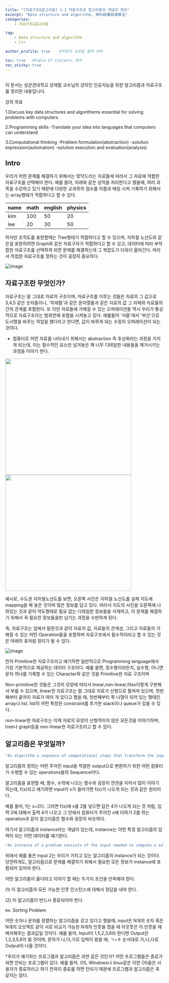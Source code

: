 ```yaml
---
title: "[자료구조&알고리즘] 1-1 자료구조과 알고리즘의 개념과 정의"
excerpt: "Data structure and algorithm, 資料結構與演算法"
categories:
    - 자료구조&알고리즘

tag:
    - Data structure and algorithm
    - C++

author_profile: true    #작성자 프로필 출력 여부

toc: true   #Table Of Contents 목차 
toc_sticky: true
---
```


##
이 문서는 성균관대학교 성재필 교수님의 강의인 인공지능을 위한 알고리즘과 자료구조를 정리한 내용입니다.

강의 목표 

1.Discuss key data structures and algorithems essential for solving problems with computers

2.Programming skills
 -Translate your idea into languages that computers can understand
 
3.Computational thinking
 -Problem formulation(abstraction)
 -solution expression(automation)
 -solution execution and evaluation(analysis)

## Intro
우리가 어떤 문제를 해결하기 위해서는 맞닥드리는 자료들에 따라서 그 자료에 적합한 자료구조를 선택해야 한다.
예를 들어, 아래와 같은 성적을 처리한다고 했을때, 여러 과목을 수강하고 있기 때문에 다양한 교과목의 점수를 이름과 매칭 시켜 기록하기 위해서는 array형태가 적합하다고 할 수 있다.

|name|math|english|physics|
|----|----|----|----|
|kim|100|50|20
|lee|20|30|50

하지만 조직도를 표현할때는 Tree형태가 적합하다고 할 수 있으며, 지하철 노선도와 같은걸 표현하려면 Graph와 같은 자료구자가 적합하다고 할 수 있고, 데이터에 따라 부적합한 자료구조를 선택하게 되면 문제를 해결하는데 그 복잡도가 더욱더 올라간다.
따라서 적접한 자료구조를 정하는 것이 굉장히 중요하다.

![image](https://user-images.githubusercontent.com/81638919/136683208-e6f326da-c141-4bad-b4b2-49d9d65ed489.png) 

## 자료구조란 무엇인가? 
자료구조는 말 그대로 자료의 구조이며, 자료구조를 이루는 것들은 자료의 그 값으로 3,4,5 같은 숫자들이나, '허재필'과 같은 문자열들과 같은 자료의 값 그 자체와 자료들의 간의 관계를 포함한다.
또 이런 자료들에 가해질 수 있는 오퍼레이션들 역시 우리가 통상적으로 자료구조라는 범위안에 포함을 시켜놓고 있다. 예를들어 '서울'에서 '부산'으로 도시명을 바꾸는 작업을 했다라고 한다면, 값이 바뀌게 되는 수정의 오퍼레이션이 되는 것이다.
+ 컴퓨터로 어떤 자료를 나타내기 위해서는 abstraction 즉 추상화라는 과정을 거치게 되는데, 이는 필수적인 요소만 남겨놓은 채 너무 디테일한 내용들을 제거시키는 과정을 이야기 한다.

<img src="https://user-images.githubusercontent.com/81638919/136683340-7ad58b9e-6a04-4270-87fe-0ac355352a2d.png"  width="400" height="370"><img src="https://user-images.githubusercontent.com/81638919/136683387-e95c2f3e-05fd-4406-a576-fd5e586af7e1.png"  width="400" height="370">


예시로, 수도권 지하철노선도를 보면, 오른쪽 사진은 지하철 노선도를 실제 지도에 mapping을 해 놓은 것이며 많은 정보를 담고 있다.
따라서 지도의 사진을 오른쪽에 나와있는 것과 같이 약도형태로 필요 없는 디테일한 정보들을 삭제하고, 이 문제를 해결하기 위해서 꼭 필요한 정보들을만 남기는 과정을 수반하게 된다.

즉, 자료구조는 앞에서 말한것과 같이 자료의 값, 자료들의 관계성, 그리고 자료들의 가해질 수 있는 어떤 Operation들을 포함하며 
자료구조에서 필수적이라고 할 수 있는 것은 아래의 표처럼 정리가 될 수 있다.

![image](https://user-images.githubusercontent.com/81638919/136683139-2309a882-42fd-4796-9cf3-8e7d7671b02d.png)

먼저 Primitive한 자료구조라고 얘기하면 일반적으로 Programming language에서 가장 기본적으로 제공하는 데이터 구조이다.
예를 들면, 정수형이라든지, 실수형, 아니면 문자 하나를 기록할 수 있는 Character와 같은 것을 Primitive한 자료 구조이며

Non-primitive한 것들은 그것의 모양에 따라서 linear,non-linear,files이렇게 구분해서 부를 수 있으며, linear한 자료구조는 말 그대로 자료가 선형으로 펄쳐져 있으며,
첫번째부터 끝까지 자료가 여러 개 있다고 했을 때, 첫번째부터 쭉 나열이 되어 있는 형태인 array나 list. list의 어떤 특정한 constraint를 추가한 stack이나 queue가 있을 수 있다.

non-linear한 자료구조는 이제 자료의 모양이 선형적이지 않은 모든것을 이야기하며, tree나 graph등을 non-linear한 자료구조라고 할 수 있다.


## 알고리즘은 무엇일까?

```C++
"An algorithm a sequence of computational steps that transform the input into the output"
```

알고리즘의 정의는 어떤 주어진 input을 적절한 output으로 변환하기 위한 어떤 컴퓨터가 수행할 수 있는 operations들의 Sequence이다.

알고리즘을 표현할 때, 함수, 수학에 나오는 함수와 굉장히 연관을 지어서 많이 이야기 하는데, f(x)라고 얘기하면 input이 x가 들어가면 f(x)가 나오게 되는 것과 같은 원리이다.

예를 들어, f는 x+2다. 그러면 f(x)에 x를 2를 넣으면 답은 4가 나오게 되는 것 처럼, 입력 2에 대해서 출력 4가 나오고 그 안에서 컴퓨터가 주어진 x에 더하기 2를 하는 operation과 같이 알고리즘은 함수와 굉장히 비슷하다.

여기서 알고리즘과 instance라는 개념이 있는데, instance는 어떤 특정 알고리즘의 입력이 되는 어떤 데이터를 얘기한다.

```C++
"An instance of a problem consists of the input needed to compute a solution to the problem"
```

위에서 예를 들은 input 2는 우리가 가지고 있는 알고리즘의 instance가 되는 것이다. 당연하게도, 알고리즘으로 문제를 해결하기 위해서 필요한 모든 정보가 instance에 포함되어 있어야 한다.

어떤 알고리즘이 옳다라고 이야기 할 때는 두가지 조건을 만족해야 한다.

(1) 이 알고리즘의 모든 가능한 인풋 인스턴스에 대해서 정답을 내야 한다.

(2) 이 알고리즘이 반드시 종료되어야 한다.

ex. Sorting Problem

어떤 숫자나 문자를 정렬하는 알고리즘을 갖고 있다고 했을때, input은 N개의 숫자 혹은 N개의 오브젝트 같이 서로 비교가 가능한 N개의 인풋을 줬을 때 아웃풋은 이 인풋을 재배치해주는 결과값일 것이다.
예를 들어, Input이 1,5,2,3,6라 한다면 Output은 1,2,3,5,6이 될 것이며, 문자가 나,다,가로 입력이 왔을 때, ㄱ~ㅎ 순서대로 가,나,다로 Output이 나올 것이다.

*우리가 얘기하는 프로그램과 알고리즘은 과연 같은 것인가? 어떤 프로그램들은 종료가 되면 안되는 프로그램이 있다.
예를 들어, OS, Windows나 linux같은 이런 OS들은 사용자가 종료하라고 하기 전까지 종료를 하면 안되기 때문에 프로그램과 알고리즘은 꼭 같지는 않다.
